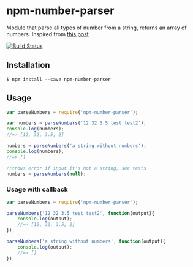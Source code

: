 # npm-number-parser
Module that parse all types of number from a string, returns an array of numbers.
Inspired from [this post](http://stackoverflow.com/questions/10003683/javascript-get-number-from-string)

[![Build Status](https://travis-ci.org/vcostin/npm-number-parser.svg?branch=v0.1.1)](https://travis-ci.org/vcostin/npm-number-parser)

## Installation
```$ npm install --save npm-number-parser```

## Usage
```js
var parseNumbers = require('npm-number-parser');

var numbers = parseNumbers('12 32 3.5 test test2');
console.log(numbers);
//=> [12, 32, 3.5, 2]

numbers = parseNumbers('a string without numbers');
console.log(numbers);
//=> []

//trows error if input it's not a string, see tests
numbers = parseNumbers(null);
```

### Usage with callback
```js
var parseNumbers = require('npm-number-parser');

parseNumbers('12 32 3.5 test test2', function(output){
    console.log(output);
    //=> [12, 32, 3.5, 2]
});

parseNumbers('a string without numbers', function(output){
    console.log(output);
    //=> []
});
```
